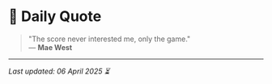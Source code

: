 # 📜 Daily Quote

> "The score never interested me, only the game."  
> — **Mae West**

---

_Last updated: 06 April 2025 ⏳_
